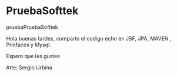 # PruebaSofttek
pruebaPruebaSofttek

Hola buenas tardes, comparto el codigo echo en JSF, JPA, MAVEN , Prinfaces y Mysql.


Espero que les gustes

Atte: Sergio Urbina
